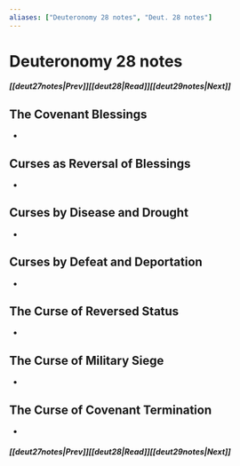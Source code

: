 ```yaml
---
aliases: ["Deuteronomy 28 notes", "Deut. 28 notes"]
---
```

# Deuteronomy 28 notes
##### <span class=arrow-left></span>[[deut27notes|Prev]]<span class=navigation-separator></span>[[deut28|Read]]<span class=navigation-separator></span>[[deut29notes|Next]]<span class=arrow-right></span>
## The Covenant Blessings
- 
## Curses as Reversal of Blessings
- 
## Curses by Disease and Drought
- 
## Curses by Defeat and Deportation
- 
## The Curse of Reversed Status
- 
## The Curse of Military Siege
- 
## The Curse of Covenant Termination
- 
##### <span class=arrow-left></span>[[deut27notes|Prev]]<span class=navigation-separator></span>[[deut28|Read]]<span class=navigation-separator></span>[[deut29notes|Next]]<span class=arrow-right></span>